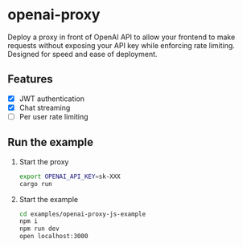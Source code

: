 # openai-proxy

Deploy a proxy in front of OpenAI API to allow your frontend to make requests without exposing your API key while enforcing rate limiting. Designed for speed and ease of deployment.

## Features

- [x] JWT authentication
- [x] Chat streaming
- [ ] Per user rate limiting

## Run the example

1. Start the proxy
    ```bash
    export OPENAI_API_KEY=sk-XXX
    cargo run
    ```
1. Start the example
    ```bash
    cd examples/openai-proxy-js-example
    npm i
    npm run dev
    open localhost:3000
    ```
